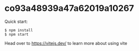 # co93a48939a47a62019a10267

Quick start:

```
$ npm install
$ npm start
```

Head over to https://vitejs.dev/ to learn more about using vite

